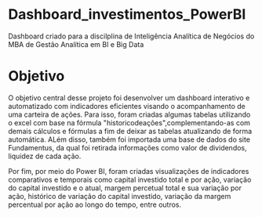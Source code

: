 # Dashboard_investimentos_PowerBI
 Dashboard criado para a discilplina de Inteligência Analítica de Negócios do MBA de Gestão Analítica em BI e Big Data

 # Objetivo
 O objetivo central desse projeto foi desenvolver um dashboard interativo e automatizado com indicadores eficientes visando o acompanhamento de uma carteira de ações. Para isso, foram criadas algumas tabelas utilizando o excel com base na fórmula "historicodeações",complementando-as com demais cálculos e fórmulas a fim de deixar as tabelas atualizando de forma automática. ALém disso, também foi importada uma base de dados do site Fundamentus, da qual foi retirada informações como valor de dividendos, liquidez de cada ação.
 
 Por fim, por meio do Power BI, foram criadas visualizações de indicadores comparativos e temporais como capital investido total e por ação, variação do capital investido e o atual, margem percetual total e sua variação por ação, histórico de variação do capital investido, variação da margem percentual por ação ao longo do tempo, entre outros.
 
 
